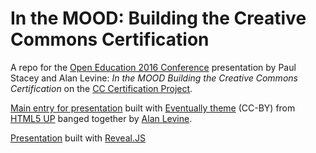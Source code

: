 # In the MOOD: Building the Creative Commons Certification

A repo for the [Open Education 2016 Conference](http://openedconference.org/2016/) presentation by Paul Stacey and Alan Levine: *In the MOOD
Building the Creative Commons Certification* on the [CC Certification Project](http://certificates.creativecommons.org).

[Main entry for presentation](http://creativecommons.github.io/opened16/show/index.html) built with [Eventually theme](https://html5up.net/eventually) (CC-BY) from [HTML5 UP](http://html5up.net) banged together by [Alan Levine](http://cog.dog).

[Presentation](http://creativecommons.github.io/opened16/show/index.html) built with [Reveal.JS](http://lab.hakim.se/reveal-js/)

